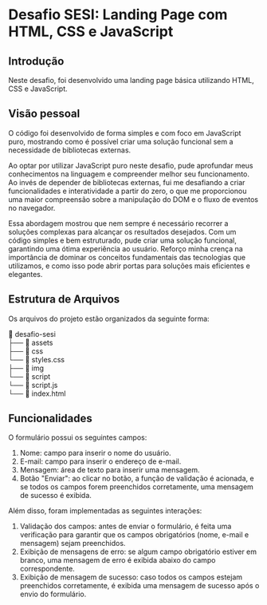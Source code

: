 # Desafio SESI: Landing Page com HTML, CSS e JavaScript

## Introdução

Neste desafio, foi desenvolvido uma landing page básica utilizando HTML, CSS e JavaScript. 


## Visão pessoal
O código foi desenvolvido de forma simples e com foco em JavaScript puro, mostrando como é possível criar uma solução funcional sem a necessidade de bibliotecas externas. 

Ao optar por utilizar JavaScript puro neste desafio, pude aprofundar meus conhecimentos na linguagem e compreender melhor seu funcionamento. Ao invés de depender de bibliotecas externas, fui me desafiando a criar funcionalidades e interatividade a partir do zero, o que me proporcionou uma maior compreensão sobre a manipulação do DOM e o fluxo de eventos no navegador.

Essa abordagem mostrou que nem sempre é necessário recorrer a soluções complexas para alcançar os resultados desejados. Com um código simples e bem estruturado, pude criar uma solução funcional, garantindo uma ótima experiência ao usuário. Reforço minha crença na importância de dominar os conceitos fundamentais das tecnologias que utilizamos, e como isso pode abrir portas para soluções mais eficientes e elegantes.

## Estrutura de Arquivos

Os arquivos do projeto estão organizados da seguinte forma:

📁 desafio-sesi <br>
├── 📁 assets <br>
     ├── 📁 css <br>
          └── 📄️ styles.css <br>
     ├── 📁 img <br>
     └── 📁 script <br>
          └── 📄️ script.js <br>
└── 📄️ index.html <br>

## Funcionalidades

O formulário possui os seguintes campos:

1. Nome: campo para inserir o nome do usuário.
2. E-mail: campo para inserir o endereço de e-mail.
3. Mensagem: área de texto para inserir uma mensagem.
4. Botão "Enviar": ao clicar no botão, a função de validação é acionada, e se todos os campos forem preenchidos corretamente, uma mensagem de sucesso é exibida.

Além disso, foram implementadas as seguintes interações:

1. Validação dos campos: antes de enviar o formulário, é feita uma verificação para garantir que os campos obrigatórios (nome, e-mail e mensagem) sejam preenchidos.
2. Exibição de mensagens de erro: se algum campo obrigatório estiver em branco, uma mensagem de erro é exibida abaixo do campo correspondente.
3. Exibição de mensagem de sucesso: caso todos os campos estejam preenchidos corretamente, é exibida uma mensagem de sucesso após o envio do formulário.

